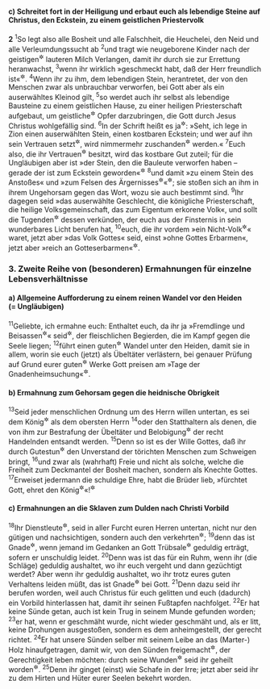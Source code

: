 #### c) Schreitet fort in der Heiligung und erbaut euch als lebendige Steine auf Christus, den Eckstein, zu einem geistlichen Priestervolk

__2__
<sup>1</sup>So legt also alle Bosheit und alle Falschheit, die Heuchelei, den Neid und alle Verleumdungssucht ab
<sup>2</sup>und tragt wie neugeborene Kinder nach der geistigen<sup title="oder: im Wort Gottes dargebotenen">&#x2732;</sup> lauteren Milch Verlangen, damit ihr durch sie zur Errettung heranwachst,
<sup>3</sup>wenn ihr wirklich »geschmeckt habt, daß der Herr freundlich ist«<sup title="Ps 34,9">&#x2732;</sup>.
<sup>4</sup>Wenn ihr zu ihm, dem lebendigen Stein, herantretet, der von den Menschen zwar als unbrauchbar verworfen, bei Gott aber als ein auserwähltes Kleinod gilt,
<sup>5</sup>so werdet auch ihr selbst als lebendige Bausteine zu einem geistlichen Hause, zu einer heiligen Priesterschaft aufgebaut, um geistliche<sup title="= durch den Geist gewirkte">&#x2732;</sup> Opfer darzubringen, die Gott durch Jesus Christus wohlgefällig sind.
<sup>6</sup>In der Schrift heißt es ja<sup title="Jes 28,16">&#x2732;</sup>: »Seht, ich lege in Zion einen auserwählten Stein, einen kostbaren Eckstein; und wer auf ihn sein Vertrauen setzt<sup title="oder: seinen Glauben baut">&#x2732;</sup>, wird nimmermehr zuschanden<sup title="= enttäuscht">&#x2732;</sup> werden.«
<sup>7</sup>Euch also, die ihr Vertrauen<sup title="oder: Glauben">&#x2732;</sup> besitzt, wird das kostbare Gut zuteil; für die Ungläubigen aber ist »der Stein, den die Bauleute verworfen haben – gerade der ist zum Eckstein geworden«<sup title="Ps 118,22">&#x2732;</sup>
<sup>8</sup>und damit »zu einem Stein des Anstoßes« und »zum Felsen des Ärgernisses<sup title="d.h. an dem man zu Fall kommt">&#x2732;</sup>«<sup title="Jes 8,14">&#x2732;</sup>; sie stoßen sich an ihm in ihrem Ungehorsam gegen das Wort, wozu sie auch bestimmt sind.
<sup>9</sup>Ihr dagegen seid »das auserwählte Geschlecht, die königliche Priesterschaft, die heilige Volksgemeinschaft, das zum Eigentum erkorene Volk«, und sollt die Tugenden<sup title="d.h. Ruhmestaten; vgl. Jes 43,21">&#x2732;</sup> dessen verkünden, der euch aus der Finsternis in sein wunderbares Licht berufen hat,
<sup>10</sup>euch, die ihr vordem »ein Nicht-Volk<sup title="= kein Volk">&#x2732;</sup>« waret, jetzt aber »das Volk Gottes« seid, einst »ohne Gottes Erbarmen«, jetzt aber »reich an Gotteserbarmen«<sup title="vgl. Hos 1,6.9; 2,25">&#x2732;</sup>.

### 3. Zweite Reihe von (besonderen) Ermahnungen für einzelne Lebensverhältnisse

#### a) Allgemeine Aufforderung zu einem reinen Wandel vor den Heiden (= Ungläubigen)

<sup>11</sup>Geliebte, ich ermahne euch: Enthaltet euch, da ihr ja »Fremdlinge und Beisassen<sup title="oder: Gäste">&#x2732;</sup>« seid<sup title="Ps 39,13">&#x2732;</sup>, der fleischlichen Begierden, die im Kampf gegen die Seele liegen;
<sup>12</sup>führt einen guten<sup title="= löblichen">&#x2732;</sup> Wandel unter den Heiden, damit sie in allem, worin sie euch (jetzt) als Übeltäter verlästern, bei genauer Prüfung auf Grund eurer guten<sup title="= löblichen">&#x2732;</sup> Werke Gott preisen am »Tage der Gnadenheimsuchung«<sup title="Jes 10,3">&#x2732;</sup>.

#### b) Ermahnung zum Gehorsam gegen die heidnische Obrigkeit

<sup>13</sup>Seid jeder menschlichen Ordnung um des Herrn willen untertan, es sei dem König<sup title="oder: Kaiser">&#x2732;</sup> als dem obersten Herrn
<sup>14</sup>oder den Statthaltern als denen, die von ihm zur Bestrafung der Übeltäter und Belobigung<sup title="= lobenden Anerkennung">&#x2732;</sup> der recht Handelnden entsandt werden.
<sup>15</sup>Denn so ist es der Wille Gottes, daß ihr durch Gutestun<sup title="oder: gutes Verhalten">&#x2732;</sup> den Unverstand der törichten Menschen zum Schweigen bringt,
<sup>16</sup>und zwar als (wahrhaft) Freie und nicht als solche, welche die Freiheit zum Deckmantel der Bosheit machen, sondern als Knechte Gottes.
<sup>17</sup>Erweiset jedermann die schuldige Ehre, habt die Brüder lieb, »fürchtet Gott, ehret den König<sup title="oder: Kaiser">&#x2732;</sup>«!<sup title="Spr 24,21">&#x2732;</sup>

#### c) Ermahnungen an die Sklaven zum Dulden nach Christi Vorbild

<sup>18</sup>Ihr Dienstleute<sup title="= Gesinde, Sklaven">&#x2732;</sup>, seid in aller Furcht euren Herren untertan, nicht nur den gütigen und nachsichtigen, sondern auch den verkehrten<sup title="oder: wunderlichen">&#x2732;</sup>;
<sup>19</sup>denn das ist Gnade<sup title="= wohlgefällig bei Gott">&#x2732;</sup>, wenn jemand im Gedanken an Gott Trübsale<sup title="= Mißhandlungen">&#x2732;</sup> geduldig erträgt, sofern er unschuldig leidet.
<sup>20</sup>Denn was ist das für ein Ruhm, wenn ihr (die Schläge) geduldig aushaltet, wo ihr euch vergeht und dann gezüchtigt werdet? Aber wenn ihr geduldig aushaltet, wo ihr trotz eures guten Verhaltens leiden müßt, das ist Gnade<sup title="= wohlgefällig">&#x2732;</sup> bei Gott.
<sup>21</sup>Denn dazu seid ihr berufen worden, weil auch Christus für euch gelitten und euch (dadurch) ein Vorbild hinterlassen hat, damit ihr seinen Fußtapfen nachfolget.
<sup>22</sup>Er hat keine Sünde getan, auch ist kein Trug in seinem Munde gefunden worden;
<sup>23</sup>er hat, wenn er geschmäht wurde, nicht wieder geschmäht und, als er litt, keine Drohungen ausgestoßen, sondern es dem anheimgestellt, der gerecht richtet.
<sup>24</sup>Er hat unsere Sünden selber mit seinem Leibe an das (Marter-) Holz hinaufgetragen, damit wir, von den Sünden freigemacht<sup title="oder: den Sünden abgestorben">&#x2732;</sup>, der Gerechtigkeit leben möchten: durch seine Wunden<sup title="= sein blutiges Leiden">&#x2732;</sup> seid ihr geheilt worden<sup title="Jes 53,5">&#x2732;</sup>.
<sup>25</sup>Denn ihr ginget (einst) wie Schafe in der Irre; jetzt aber seid ihr zu dem Hirten und Hüter eurer Seelen bekehrt worden.